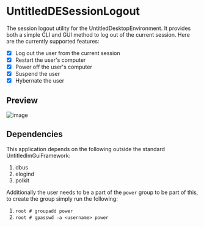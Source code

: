 # UntitledDESessionLogout
The session logout utility for the UntitledDesktopEnvironment. It provides both a simple CLI and GUI method to log out of the current session. Here are the
currently supported features:
- [x] Log out the user from the current session
- [x] Restart the user's computer
- [x] Power off the user's computer
- [x] Suspend the user
- [x] Hybernate the user

## Preview
![image](https://user-images.githubusercontent.com/40400590/208991632-61d382d0-9bcd-435a-9c23-45017f0904c5.png)


## Dependencies
This application depends on the following outside the standard UntitledImGuiFramework:
1. dbus
1. elogind
1. polkit

Additionally the user needs to be a part of the `power` group to be part of this, to create the group simply run the following:
1. `root # groupadd power`
1. `root # gpasswd -a <username> power`
